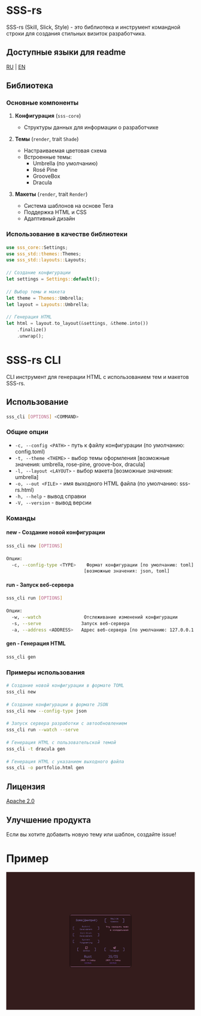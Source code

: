 # SSS-rs

SSS-rs (Skill, Slick, Style) - это библиотека и инструмент командной строки для создания стильных визиток разработчика.

## Доступные языки для readme
[RU](README_ru#SSS-rs) | [EN](README_ru#SSS-rs)

## Библиотека

### Основные компоненты

1. **Конфигурация** (`sss-core`)
   - Структуры данных для информации о разработчике

2. **Темы** (`render`, trait `Shade`)
   - Настраиваемая цветовая схема
   - Встроенные темы:
     - Umbrella (по умолчанию)
     - Rosé Pine
     - GrooveBox
     - Dracula

3. **Макеты** (`render`, trait `Render`)
   - Система шаблонов на основе Tera
   - Поддержка HTML и CSS
   - Адаптивный дизайн

### Использование в качестве библиотеки

```rust
use sss_core::Settings;
use sss_std::themes::Themes;
use sss_std::layouts::Layouts;

// Создание конфигурации
let settings = Settings::default();

// Выбор темы и макета
let theme = Themes::Umbrella;
let layout = Layouts::Umbrella;

// Генерация HTML
let html = layout.to_layout(&settings, &theme.into())
    .finalize()
    .unwrap();
```

# SSS-rs CLI

CLI инструмент для генерации HTML с использованием тем и макетов SSS-rs.

## Использование

```bash
sss_cli [OPTIONS] <COMMAND>
```

### Общие опции

- `-c, --config <PATH>` - путь к файлу конфигурации (по умолчанию: config.toml)
- `-t, --theme <THEME>` - выбор темы оформления [возможные значения: umbrella, rose-pine, groove-box, dracula]
- `-l, --layout <LAYOUT>` - выбор макета [возможные значения: umbrella]
- `-o, --out <FILE>` - имя выходного HTML файла (по умолчанию: sss-rs.html)
- `-h, --help` - вывод справки
- `-V, --version` - вывод версии

### Команды

#### new - Создание новой конфигурации
```bash
sss_cli new [OPTIONS]

Опции:
  -c, --config-type <TYPE>    Формат конфигурации [по умолчанию: toml]
                             [возможные значения: json, toml]
```

#### run - Запуск веб-сервера
```bash
sss_cli run [OPTIONS]

Опции:
  -w, --watch                Отслеживание изменений конфигурации
  -s, --serve               Запуск веб-сервера
  -a, --address <ADDRESS>   Адрес веб-сервера [по умолчанию: 127.0.0.1:8081]
```

#### gen - Генерация HTML
```bash
sss_cli gen
```

### Примеры использования

```bash
# Создание новой конфигурации в формате TOML
sss_cli new

# Создание конфигурации в формате JSON
sss_cli new --config-type json

# Запуск сервера разработки с автообновлением
sss_cli run --watch --serve

# Генерация HTML с пользовательской темой
sss_cli -t dracula gen

# Генерация HTML с указанием выходного файла
sss_cli -o portfolio.html gen
```

## Лицензия
[Apache 2.0](LICENSE)

## Улучшение продукта
Если вы хотите добавить новую тему или шаблон, создайте issue!

# Пример
![Пример карточки](.content/umbrella.umbrella.jpeg)
